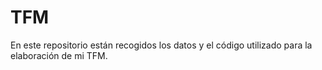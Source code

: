 # TFM
En este repositorio están recogidos los datos y el código utilizado para la elaboración de mi TFM.
